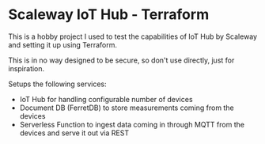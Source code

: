 # Scaleway IoT Hub - Terraform

This is a hobby project I used to test the capabilities of IoT Hub by Scaleway and setting it up using Terraform.

This is in no way designed to be secure, so don't use directly, just for inspiration.

Setups the following services:

- IoT Hub for handling configurable number of devices
- Document DB (FerretDB) to store measurements coming from the devices
- Serverless Function to ingest data coming in through MQTT from the devices and serve it out via REST
